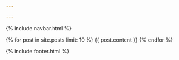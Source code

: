 ```yaml
---

---
```

{% include navbar.html %}

<div class="row">

  <div class="col-sm-8 blog-main">

{% for post in site.posts limit: 10  %}
  {{ post.content }}
{% endfor %}

  </div>
</div>

{% include footer.html %}

